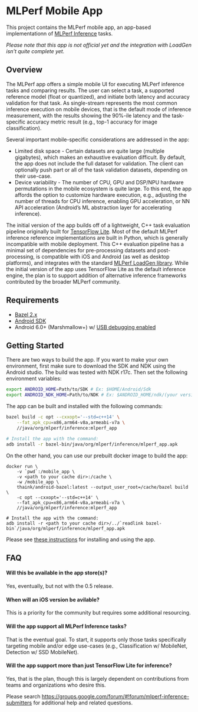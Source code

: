 # MLPerf Mobile App

This project contains the MLPerf mobile app, an app-based implementationn of
[MLPerf Inference](https://github.com/mlperf/inference) tasks.

*Please note that this app is not official yet and the integration with LoadGen
isn't quite complete yet.*

## Overview

The MLPerf app offers a simple mobile UI for executing MLPerf inference tasks
and comparing results. The user can select a task, a supported reference model
(float or quantized), and initiate both latency and accuracy validation for that
task. As single-stream represents the most common inference execution on mobile
devices, that is the default mode of inference measurement, with the results
showing the 90%-ile latency and the task-specific accuracy metric result (e.g.,
top-1 accuracy for image classification).

Several important mobile-specific considerations are addressed in the app:

*   Limited disk space - Certain datasets are quite large (multiple gigabytes),
    which makes an exhaustive evaluation difficult. By default, the app does not
    include the full dataset for validation. The client can optionally push part
    or all of the task validation datasets, depending on their use-case.
*   Device variability - The number of CPU, GPU and DSP/NPU hardware
    permutations in the mobile ecosystem is quite large. To this end, the app
    affords the option to customize hardware execution, e.g., adjusting the
    number of threads for CPU inference, enabling GPU acceleration, or NN API
    acceleration (Android’s ML abstraction layer for accelerating inference).

The initial version of the app builds off of a lightweight, C++ task evaluation
pipeline originally built for
[TensorFlow Lite](https://www.tensorflow.org/lite/). Most of the default MLPerf
inference reference implementations are built in Python, which is generally
incompatible with mobile deployment. This C++ evaluation pipeline has a minimal
set of dependencies for pre-processing datasets and post-processing, is
compatible with iOS and Android (as well as desktop platforms), and integrates
with the standard
[MLPerf LoadGen library](https://github.com/mlperf/inference/tree/master/loadgen).
While the initial version of the app uses TensorFlow Lite as the default
inference engine, the plan is to support addition of alternative inference
frameworks contributed by the broader MLPerf community.

## Requirements

*   [Bazel 2.x](https://docs.bazel.build/versions/master/install-ubuntu.html)
*   [Android SDK](https://developer.android.com/studio)
*   Android 6.0+ (Marshmallow+) w/
    [USB debugging enabled](https://developer.android.com/studio/debug/dev-options)

## Getting Started

There are two ways to build the app. If you want to make your own environment,
first make sure to download the SDK and NDK using the Android studio. The build
was tested with NDK r17c. Then set the following environment variables:

```bash
export ANDROID_HOME=Path/to/SDK # Ex: $HOME/Android/Sdk
export ANDROID_NDK_HOME=Path/to/NDK # Ex: $ANDROID_HOME/ndk/(your version)
```

The app can be built and installed with the following commands:

```bash
bazel build -c opt --cxxopt='--std=c++14' \
    --fat_apk_cpu=x86,arm64-v8a,armeabi-v7a \
    //java/org/mlperf/inference:mlperf_app

# Install the app with the command:
adb install -r bazel-bin/java/org/mlperf/inference/mlperf_app.apk
```

On the other hand, you can use our prebuilt docker image to build the app:

```
docker run \
    -v `pwd`:/mobile_app \
    -v <path to your cache dir>:/cache \
    -w /mobile_app \
    thaink/android-bazel:latest --output_user_root=/cache/bazel build \
    -c opt --cxxopt='--std=c++14' \
    --fat_apk_cpu=x86,arm64-v8a,armeabi-v7a \
    //java/org/mlperf/inference:mlperf_app

# Install the app with the command:
adb install -r <path to your cache dir>/../`readlink bazel-bin`/java/org/mlperf/inference/mlperf_app.apk
```

Please see [these instructions](prebuilt/README.md) for installing and using the
app.

## FAQ

#### Will this be available in the app store(s)?

Yes, eventually, but not with the 0.5 release.

#### When will an iOS version be avilable?

This is a priority for the community but requires some additional resourcing.

#### Will the app support all MLPerf Inference tasks?

That is the eventual goal. To start, it supports only those tasks specifically
targeting mobile and/or edge use-cases (e.g., Classification w/ MobileNet,
Detection w/ SSD MobileNet).

#### Will the app support more than just TensorFlow Lite for inference?

Yes, that is the plan, though this is largely dependent on contributions from
teams and organizations who desire this.

Please search
https://groups.google.com/forum/#!forum/mlperf-inference-submitters for
additional help and related questions.
